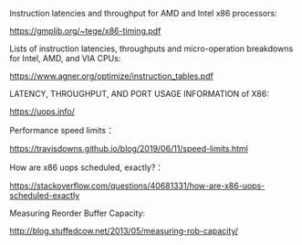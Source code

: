 Instruction latencies and throughput for AMD and Intel x86 processors:

https://gmplib.org/~tege/x86-timing.pdf

Lists of instruction latencies, throughputs and micro-operation breakdowns for Intel, AMD, and VIA CPUs:

https://www.agner.org/optimize/instruction_tables.pdf

LATENCY, THROUGHPUT, AND PORT USAGE INFORMATION of X86: 

https://uops.info/

Performance speed limits：

https://travisdowns.github.io/blog/2019/06/11/speed-limits.html

How are x86 uops scheduled, exactly?：

https://stackoverflow.com/questions/40681331/how-are-x86-uops-scheduled-exactly

Measuring Reorder Buffer Capacity:

http://blog.stuffedcow.net/2013/05/measuring-rob-capacity/
